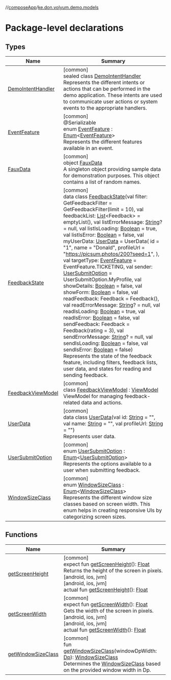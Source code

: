 //[composeApp](../../index.md)/[ke.don.volyum.demo.models](index.md)

# Package-level declarations

## Types

| Name | Summary |
|---|---|
| [DemoIntentHandler](-demo-intent-handler/index.md) | [common]<br>sealed class [DemoIntentHandler](-demo-intent-handler/index.md)<br>Represents the different intents or actions that can be performed in the demo application. These intents are used to communicate user actions or system events to the appropriate handlers. |
| [EventFeature](-event-feature/index.md) | [common]<br>@Serializable<br>enum [EventFeature](-event-feature/index.md) : [Enum](https://kotlinlang.org/api/core/kotlin-stdlib/kotlin/-enum/index.html)&lt;[EventFeature](-event-feature/index.md)&gt; <br>Represents the different features available in an event. |
| [FauxData](-faux-data/index.md) | [common]<br>object [FauxData](-faux-data/index.md)<br>A singleton object providing sample data for demonstration purposes. This object contains a list of random names. |
| [FeedbackState](-feedback-state/index.md) | [common]<br>data class [FeedbackState](-feedback-state/index.md)(val filter: GetFeedbackFilter = GetFeedbackFilter(limit = 10), val feedbackList: [List](https://kotlinlang.org/api/core/kotlin-stdlib/kotlin.collections/-list/index.html)&lt;Feedback&gt; = emptyList(), val listErrorMessage: [String](https://kotlinlang.org/api/core/kotlin-stdlib/kotlin/-string/index.html)? = null, val listIsLoading: [Boolean](https://kotlinlang.org/api/core/kotlin-stdlib/kotlin/-boolean/index.html) = true, val listIsError: [Boolean](https://kotlinlang.org/api/core/kotlin-stdlib/kotlin/-boolean/index.html) = false, val myUserData: [UserData](-user-data/index.md) = UserData(         id = &quot;1&quot;,         name = &quot;Donald&quot;,         profileUrl = &quot;https://picsum.photos/200?seed=1&quot;,     ), val targetType: [EventFeature](-event-feature/index.md) = EventFeature.TICKETING, val sender: [UserSubmitOption](-user-submit-option/index.md) = UserSubmitOption.MyProfile, val showDetails: [Boolean](https://kotlinlang.org/api/core/kotlin-stdlib/kotlin/-boolean/index.html) = false, val showForm: [Boolean](https://kotlinlang.org/api/core/kotlin-stdlib/kotlin/-boolean/index.html) = false, val readFeedback: Feedback = Feedback(), val readErrorMessage: [String](https://kotlinlang.org/api/core/kotlin-stdlib/kotlin/-string/index.html)? = null, val readIsLoading: [Boolean](https://kotlinlang.org/api/core/kotlin-stdlib/kotlin/-boolean/index.html) = true, val readIsError: [Boolean](https://kotlinlang.org/api/core/kotlin-stdlib/kotlin/-boolean/index.html) = false, val sendFeedback: Feedback = Feedback(rating = 3), val sendErrorMessage: [String](https://kotlinlang.org/api/core/kotlin-stdlib/kotlin/-string/index.html)? = null, val sendIsLoading: [Boolean](https://kotlinlang.org/api/core/kotlin-stdlib/kotlin/-boolean/index.html) = false, val sendIsError: [Boolean](https://kotlinlang.org/api/core/kotlin-stdlib/kotlin/-boolean/index.html) = false)<br>Represents the state of the feedback feature, including filters, feedback lists, user data, and states for reading and sending feedback. |
| [FeedbackViewModel](-feedback-view-model/index.md) | [common]<br>class [FeedbackViewModel](-feedback-view-model/index.md) : [ViewModel](https://developer.android.com/reference/kotlin/androidx/lifecycle/ViewModel.html)<br>ViewModel for managing feedback-related data and actions. |
| [UserData](-user-data/index.md) | [common]<br>data class [UserData](-user-data/index.md)(val id: [String](https://kotlinlang.org/api/core/kotlin-stdlib/kotlin/-string/index.html) = &quot;&quot;, val name: [String](https://kotlinlang.org/api/core/kotlin-stdlib/kotlin/-string/index.html) = &quot;&quot;, val profileUrl: [String](https://kotlinlang.org/api/core/kotlin-stdlib/kotlin/-string/index.html) = &quot;&quot;)<br>Represents user data. |
| [UserSubmitOption](-user-submit-option/index.md) | [common]<br>enum [UserSubmitOption](-user-submit-option/index.md) : [Enum](https://kotlinlang.org/api/core/kotlin-stdlib/kotlin/-enum/index.html)&lt;[UserSubmitOption](-user-submit-option/index.md)&gt; <br>Represents the options available to a user when submitting feedback. |
| [WindowSizeClass](-window-size-class/index.md) | [common]<br>enum [WindowSizeClass](-window-size-class/index.md) : [Enum](https://kotlinlang.org/api/core/kotlin-stdlib/kotlin/-enum/index.html)&lt;[WindowSizeClass](-window-size-class/index.md)&gt; <br>Represents the different window size classes based on screen width. This enum helps in creating responsive UIs by categorizing screen sizes. |

## Functions

| Name | Summary |
|---|---|
| [getScreenHeight](get-screen-height.md) | [common]<br>expect fun [getScreenHeight](get-screen-height.md)(): [Float](https://kotlinlang.org/api/core/kotlin-stdlib/kotlin/-float/index.html)<br>Returns the height of the screen in pixels.<br>[android, ios, jvm]<br>[android, ios, jvm]<br>actual fun [getScreenHeight](get-screen-height.md)(): [Float](https://kotlinlang.org/api/core/kotlin-stdlib/kotlin/-float/index.html) |
| [getScreenWidth](get-screen-width.md) | [common]<br>expect fun [getScreenWidth](get-screen-width.md)(): [Float](https://kotlinlang.org/api/core/kotlin-stdlib/kotlin/-float/index.html)<br>Gets the width of the screen in pixels.<br>[android, ios, jvm]<br>[android, ios, jvm]<br>actual fun [getScreenWidth](get-screen-width.md)(): [Float](https://kotlinlang.org/api/core/kotlin-stdlib/kotlin/-float/index.html) |
| [getWindowSizeClass](get-window-size-class.md) | [common]<br>fun [getWindowSizeClass](get-window-size-class.md)(windowDpWidth: [Dp](https://developer.android.com/reference/kotlin/androidx/compose/ui/unit/Dp.html)): [WindowSizeClass](-window-size-class/index.md)<br>Determines the [WindowSizeClass](-window-size-class/index.md) based on the provided window width in Dp. |